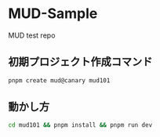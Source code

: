 # MUD-Sample
MUD   test repo

## 初期プロジェクト作成コマンド

```bash
pnpm create mud@canary mud101
```

## 動かし方

```bash
cd mud101 && pnpm install && pnpm run dev
```